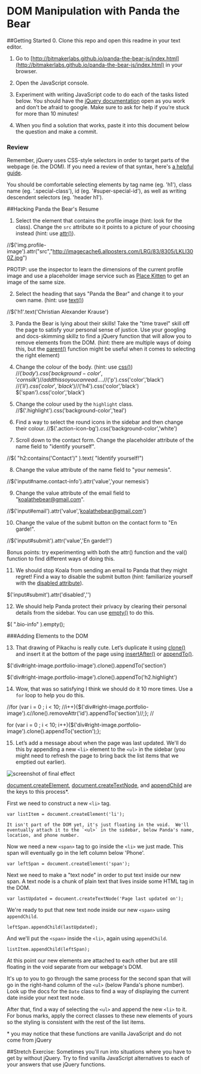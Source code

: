 # DOM Manipulation with Panda the Bear
##Getting Started
0. Clone this repo and open this readme in your text editor.

1. Go to [http://bitmakerlabs.github.io/panda-the-bear-js/index.html](http://bitmakerlabs.github.io/panda-the-bear-js/index.html) in your browser.

2. Open the JavaScript console.

3. Experiment with writing JavaScript code to do each of the tasks listed below.  You should have the [jQuery documentation](http://jquery.com/) open as you work and don't be afraid to google.  Make sure to ask for help if you’re stuck for more than 10 minutes!  

4. When you find a solution that works, paste it into this document below the question and make a commit.


### Review
Remember, jQuery uses CSS-style selectors in order to target parts of the webpage (ie. the DOM).  If you need a review of that syntax, here's [a helpful guide](https://developer.mozilla.org/en/docs/Web/Guide/CSS/Getting_started/Selectors).

You should be comfortable selecting elements by tag name (eg. 'h1'), class name (eg. '.special-class'), id (eg. '#super-special-id'), as well as writing descendent selectors (eg. 'header h1').

##Hacking Panda the Bear's Resume

1. Select the element that contains the profile image (hint: look for the class).  Change the `src` attribute so it points to a picture of your choosing instead (hint: use [attr()](http://api.jquery.com/attr/)).

//$('img.profile-image').attr("src","http://imagecache6.allposters.com/LRG/83/8305/LKLI300Z.jpg")

  PROTIP: use the inspector to learn the dimensions of the current profile image and use a placeholder image service such as [Place Kitten](https://placekitten.com/) to get an image of the same size.

2. Select the heading that says "Panda the Bear" and change it to your own name. (hint: use [text()](http://api.jquery.com/text/))

//$('h1'.text('Christian Alexander Krause')

3. Panda the Bear is lying about their skills!  Take the "time travel" skill off the page to satisfy your personal sense of justice.  Use your googling and docs-skimming skillz to find a jQuery function that will allow you to remove elements from the DOM.  (hint: there are multiple ways of doing this, but the [parent()](http://api.jquery.com/parent/) function might be useful when it comes to selecting the right element)

4. Change the colour of the body. (hint: use [css()](http://api.jquery.com/css/))
//$('body').css('background-color','cornsilk')
//add this so you can read....
//$('p').css('color','black')
//$('li').css('color','black')
//$('h4').css('color','black')
$('span').css('color','black')

5. Change the colour used by the `highlight` class.
//$('.highlight').css('background-color','teal')

6. Find a way to select the round icons in the sidebar and then change their colour.
//$('.action-icon-bg').css('background-color','white')
7. Scroll down to the contact form.  Change the placeholder attribute of the name field to "identify yourself".

//$( "h2:contains('Contact')" ).text( "Identify yourself!")

8. Change the value attribute of the name field to "your nemesis".


//$('input#name.contact-info').attr('value','your nemesis')


9. Change the value attribute of the email field to "koalathebear@gmail.com".


//$('input#email').attr('value','koalathebear@gmail.com')


10. Change the value of the submit button on the contact form to "En garde!".


//$('input#submit').attr('value','En garde!!')

  Bonus points: try experimenting with both the attr() function and the val() function to find different ways of doing this.

11. We should stop Koala from sending an email to Panda that they might regret!  Find a way to disable the submit button (hint: familiarize yourself with the [disabled attribute](http://www.w3schools.com/tags/att_input_disabled.asp)).


$('input#submit').attr('disabled','')


12. We should help Panda protect their privacy by clearing their personal details from the sidebar.  You can use [empty()](https://api.jquery.com/empty/) to do this.

$( ".bio-info" ).empty();

###Adding Elements to the DOM

13. That drawing of Pikachu is really cute.  Let’s duplicate it using [clone()](https://api.jquery.com/clone/) and insert it at the bottom of the page using [insertAfter()](http://api.jquery.com/insertafter/) or [appendTo()](http://api.jquery.com/appendto/).

$('div#right-image.portfolio-image').clone().appendTo('section')

$('div#right-image.portfolio-image').clone().appendTo('h2.highlight')



14. Wow, that was so satisfying I think we should do it 10 more times.  Use a `for` loop to help you do this.



//for (var i = 0 ; i < 10; //i++){$('div#right-image.portfolio-image').c//lone().removeAttr('id').appendTo('section')//;};
//

for (var i = 0 ; i < 10; i++){$('div#right-image.portfolio-image').clone().appendTo('section');};


15. Let’s add a message about when the page was last updated.  We'll do this by appending a new `<li>` element to the `<ul>` in the sidebar (you might need to refresh the page to bring back the list items that we emptied out earlier).  

  ![screenshot of final effect](panda-last-updated.png)

  [document.createElement](https://developer.mozilla.org/en-US/docs/Web/API/Document/createElement), [document.createTextNode](https://developer.mozilla.org/en-US/docs/Web/API/Document/createTextNode), and [appendChild](https://developer.mozilla.org/en-US/docs/Web/API/Node/appendChild) are the keys to this process\*.

  First we need to construct a new `<li>` tag.

  `var listItem = document.createElement('li');`

    It isn't part of the DOM yet, it's just floating in the void.  We'll eventually attach it to the `<ul>` in the sidebar, below Panda's name, location, and phone number.

   Now we need a new `<span>` tag to go inside the `<li>` we just made.  This span will eventually go in the left column below 'Phone'.

  `var leftSpan = document.createElement('span');`

  Next we need to make a "text node" in order to put text inside our new span.  A text node is a chunk of plain text that lives inside some HTML tag in the DOM.

  `var lastUpdated = document.createTextNode('Page last updated on');`

  We're ready to put that new text node inside our new `<span>` using `appendChild`.

  `leftSpan.appendChild(lastUpdated);`

  And we'll put the `<span>` inside the `<li>`, again using `appendChild`.

  `listItem.appendChild(leftSpan);`

  At this point our new elements are attached to each other but are still floating in the void separate from our webpage's DOM.

  It's up to you to go through the same process for the second span that will go in the right-hand column of the `<ul>` (below Panda's phone number).  Look up the docs for the `Date` class to find a way of displaying the current date inside your next text node.

  After that, find a way of selecting the `<ul>` and append the new `<li>` to it.  For bonus marks, apply the correct classes to these new elements of yours so the styling is consistent with the rest of the list items.


\* you may notice that these functions are vanilla JavaScript and do not come from jQuery


##Stretch Exercise:
Sometimes you'll run into situations where you have to get by without jQuery.  Try to find vanilla JavaScript alternatives to each of your answers that use jQuery functions.
